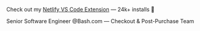 Check out my [Netlify VS Code Extension](https://marketplace.visualstudio.com/items?itemName=shailen.netlify) — 24k+ installs 🫶

Senior Software Engineer @Bash.com — Checkout & Post-Purchase Team
